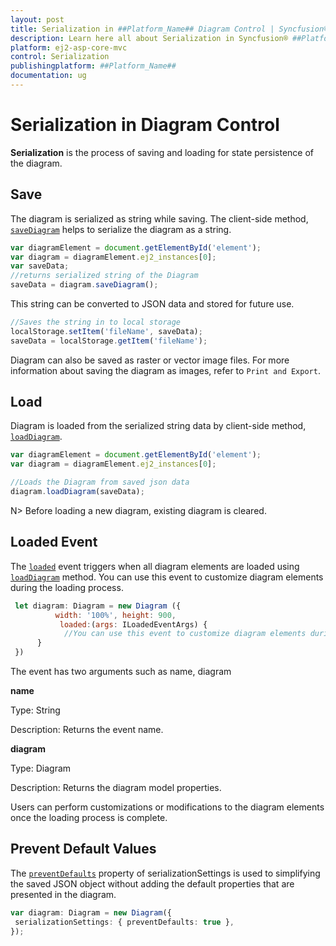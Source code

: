 ```yaml
---
layout: post
title: Serialization in ##Platform_Name## Diagram Control | Syncfusion®
description: Learn here all about Serialization in Syncfusion® ##Platform_Name## Diagram component of Syncfusion Essential® JS 2 and more.
platform: ej2-asp-core-mvc
control: Serialization
publishingplatform: ##Platform_Name##
documentation: ug
---
```



# Serialization in Diagram Control

**Serialization** is the process of saving and loading for state persistence of the diagram.

## Save

The diagram is serialized as string while saving. The client-side method, [`saveDiagram`](../api/diagram#saveDiagram) helps to serialize the diagram as a string.

```javascript
var diagramElement = document.getElementById('element');
var diagram = diagramElement.ej2_instances[0];
var saveData;
//returns serialized string of the Diagram
saveData = diagram.saveDiagram();
```

This string can be converted to JSON data and stored for future use.

```javascript
//Saves the string in to local storage
localStorage.setItem('fileName', saveData);
saveData = localStorage.getItem('fileName');
```

Diagram can also be saved as raster or vector image files. For more information about saving the diagram as images, refer to `Print and Export`.

## Load

Diagram is loaded from the serialized string data by client-side method, [`loadDiagram`](../api/diagram#loadDiagram).

```javascript
var diagramElement = document.getElementById('element');
var diagram = diagramElement.ej2_instances[0];

//Loads the Diagram from saved json data
diagram.loadDiagram(saveData);

```

N> Before loading a new diagram, existing diagram is cleared.

## Loaded Event

The [`loaded`](../api/diagram#loaded) event triggers when all diagram elements are loaded using [`loadDiagram`](../api/diagram#loadDiagram) method. You can use this event to customize diagram elements during the loading process.

```javascript
 let diagram: Diagram = new Diagram ({
          width: '100%', height: 900,
           loaded:(args: ILoadedEventArgs) {
            //You can use this event to customize diagram elements during the loading process.
      }
 })

```

The event has two arguments such as name, diagram

**name**

Type: String

Description: Returns the event name.

**diagram**

Type: Diagram

Description: Returns the diagram model properties.

Users can perform customizations or modifications to the diagram elements once the loading process is complete.

## Prevent Default Values

The [`preventDefaults`](https://help.syncfusion.com/cr/aspnetcore-js2/Syncfusion.EJ2.Diagrams.DiagramSerializationSettings.html#Syncfusion_EJ2_Diagrams_DiagramSerializationSettings_PreventDefaults) property of serializationSettings is used to simplifying the saved JSON object without adding the default properties that are presented in the diagram.

```typescript
var diagram: Diagram = new Diagram({
 serializationSettings: { preventDefaults: true },
});
```